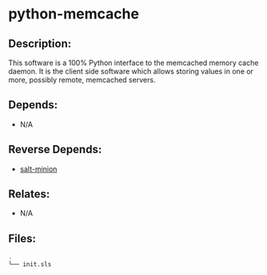 # python-memcache

## Description:

This software is a 100% Python interface to the memcached memory cache daemon. It is the client side software which allows storing values in one or more, possibly remote, memcached servers.

## Depends:

  -  N/A

## Reverse Depends:

  -  [salt-minion](/salt/salt-minion)

## Relates:

  -  N/A

## Files:

```bash
.
└── init.sls
```
